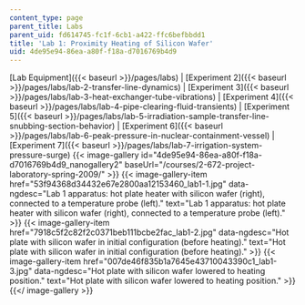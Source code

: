 ```yaml
---
content_type: page
parent_title: Labs
parent_uid: fd614745-fc1f-6cb1-a422-ffc6befbbdd1
title: 'Lab 1: Proximity Heating of Silicon Wafer'
uid: 4de95e94-86ea-a80f-f18a-d7016769b4d9
---
```


[Lab Equipment]({{< baseurl >}}/pages/labs) | [Experiment 2]({{< baseurl >}}/pages/labs/lab-2-transfer-line-dynamics) | [Experiment 3]({{< baseurl >}}/pages/labs/lab-3-heat-exchanger-tube-vibrations) | [Experiment 4]({{< baseurl >}}/pages/labs/lab-4-pipe-clearing-fluid-transients) | [Experiment 5]({{< baseurl >}}/pages/labs/lab-5-irradiation-sample-transfer-line-snubbing-section-behavior) | [Experiment 6]({{< baseurl >}}/pages/labs/lab-6-peak-pressure-in-nuclear-containment-vessel) | [Experiment 7]({{< baseurl >}}/pages/labs/lab-7-irrigation-system-pressure-surge)
{{< image-gallery id="4de95e94-86ea-a80f-f18a-d7016769b4d9_nanogallery2" baseUrl="/courses/2-672-project-laboratory-spring-2009/" >}}
{{< image-gallery-item href="53f94368d34432e67e2800aa12153460_lab1-1.jpg" data-ngdesc="Lab 1 apparatus: hot plate heater with silicon wafer (right), connected to a temperature probe (left)." text="Lab 1 apparatus: hot plate heater with silicon wafer (right), connected to a temperature probe (left)." >}}
{{< image-gallery-item href="7918c5f2c82f2c0371beb111bcbe2fac_lab1-2.jpg" data-ngdesc="Hot plate with silicon wafer in initial configuration (before heating)." text="Hot plate with silicon wafer in initial configuration (before heating)." >}}
{{< image-gallery-item href="007de46f835b1a7645e43710043390c1_lab1-3.jpg" data-ngdesc="Hot plate with silicon wafer lowered to heating position." text="Hot plate with silicon wafer lowered to heating position." >}}
{{</ image-gallery >}}